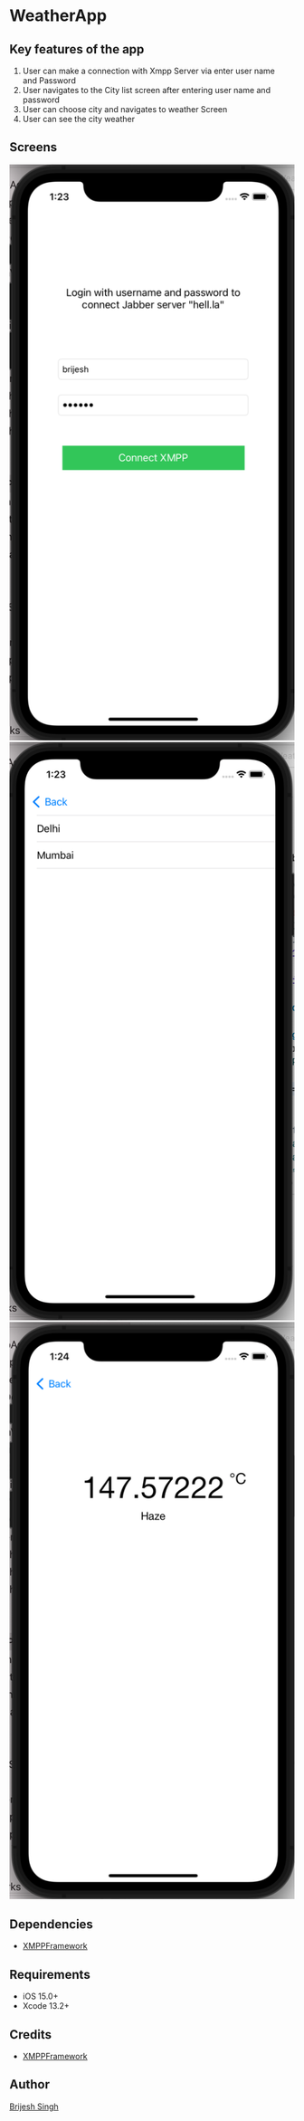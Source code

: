 # WeatherApp


## Key features of the app

1. User can make a connection with Xmpp Server via enter user name and Password
2. User navigates to the City list screen after entering user name and password
3. User can choose city and navigates to weather Screen
4. User can see the city weather


## Screens

![alt text](https://github.com/brijesh0205/WeatherApp/blob/main/XmppConectionScreen.png)
![alt text](https://github.com/brijesh0205/WeatherApp/blob/main/CityListScreen.png)
![alt text](https://github.com/brijesh0205/WeatherApp/blob/main/WestherScreen.png)



## Dependencies

- [XMPPFramework](https://github.com/robbiehanson/XMPPFramework)

## Requirements

- iOS 15.0+
- Xcode 13.2+

## Credits

- [XMPPFramework](https://github.com/robbiehanson/XMPPFramework)


## Author

[Brijesh Singh](https://github.com/brijesh0205)
